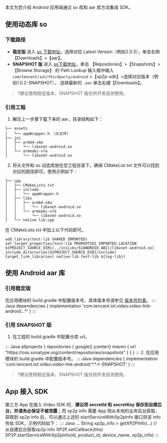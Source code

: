 本文为您介绍 Android 应用端通过 so 库和 aar 库方法集成 SDK。
## 使用动态库 so

### 下载路径

- **稳定版**
进入 [so 下载地址](https://search.maven.org/search?q=xp2p)，选择对应 Latest Version（例如2.0.3），单击右侧 【Downloads】>【aar】。
- **SNAPSHOT 版**
进入 [so下载地址](https://oss.sonatype.org/#welcome)，单击 【Repositories】>【Snapshots】>【Browse Storage】 的 Path Lookup 输入框中输入`com/tencent/iot/thirdparty/android` >【xp2p-sdk】>选择对应版本（例如1.0.2-SNAPSHOT）， 选择最新的 `.aar` 单击右键【Downloads】。

>?建议使用稳定版本，SNAPSHOT 版仅供开发自测使用。
>

### 引用工程

1. 解压上一步骤下载下来的 aar，目录结构如下：
```
├── assets
│   └── appWrapper.h （头文件）
├── jni
│   ├── arm64-v8a
│   │   └── libxnet-android.so
│   └── armeabi-v7a
│       └── libxnet-android.so
```
2. 将头文件和 so 动态库放在您工程目录下，确保 CMakeList.txt 文件可以找到对应的路径即可。使用示例如下：
```
├── cpp
│   ├── CMakeLists.txt
│   ├── include
│   │   └── appWrapper.h
│   ├── libs
│   │   ├── arm64-v8a
│   │   │   └── libxnet-android.so
│   │   └── armeabi-v7a
│   │       └── libxnet-android.so
│   └── native-lib.cpp
```
在 CMakeLists.txt 中加上以下代码即可。
```
add_library(test-lib SHARED IMPORTED)
set_target_properties(test-lib PROPERTIES IMPORTED_LOCATION ${PROJECT_SOURCE_DIR}/../jniLibs/${ANDROID_ABI}/libxnet-android.so)
include_directories(${PROJECT_SOURCE_DIR}/include)
target_link_libraries( native-lib test-lib ${log-lib})
```

## 使用 Android aar 库


### 引用稳定版

在应用模块的 build.gradle 中配置版本号，具体版本号请参见 [版本号列表](https://search.maven.org/search?q=video-link-android)。
<dx-codeblock>
:::  Java
dependencies {
    implementation 'com.tencent.iot.video:video-link-android:*.*.*'
}
:::
</dx-codeblock>



### 引用 SNAPSHOT 版

1. 在工程的 build.gradle 中配置仓库 url。
<dx-codeblock>
:::  Java
allprojects {
    repositories {
        google()
        jcenter()
        maven {
            url "https://oss.sonatype.org/content/repositories/snapshots"
        }
    }
}
:::
</dx-codeblock>
2. 在应用模块的 build.gradle 中配置版本号。
<dx-codeblock>
:::  Java
dependencies {
    implementation 'com.tencent.iot.video:video-link-android:*.*.*-SNAPSHOT'
}
:::
</dx-codeblock>


>?建议使用稳定版本，SNAPSHOT 版仅供开发自测使用。
>

## App 接入 SDK 

第三方 App 在接入 Video SDK 时，**建议将 secretId 和 secretKey 保存到自建后台，并请务必保证不被泄露**；而 xp2p info 需要 App 侧从本地的业务后台获取，获取到 xp2p info 后，可以通过上述的 startServiceWithXp2pInfo 接口将该 info 传给 SDK，示例代码如下：
<dx-codeblock>
:::  Java
...
String xp2p_info = getXP2PInfo(...) // 从自建后台获取xp2p info
XP2P.setCallback(this)
XP2P.startServiceWithXp2pInfo(id, product_id, device_name, xp2p_info)
:::
</dx-codeblock>
